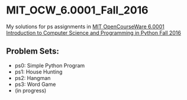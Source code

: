 # MIT_OCW_6.0001_Fall_2016
My solutions for ps assignments in [MIT OpenCourseWare 6.0001 Introduction to Computer Science and Programming in Python Fall 2016](https://ocw.mit.edu/courses/6-0001-introduction-to-computer-science-and-programming-in-python-fall-2016/)

## Problem Sets:
* ps0: Simple Python Program
* ps1: House Hunting
* ps2: Hangman
* ps3: Word Game
* (in progress)
